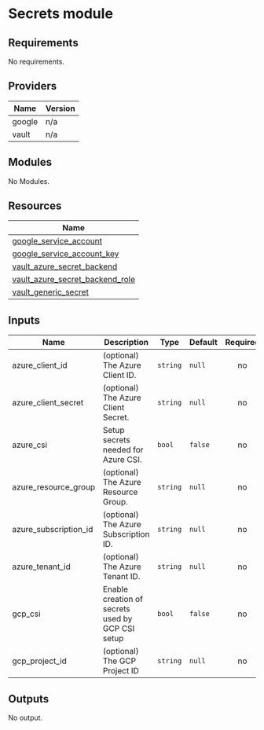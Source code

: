 # Secrets module

<!-- BEGINNING OF PRE-COMMIT-TERRAFORM DOCS HOOK -->
## Requirements

No requirements.

## Providers

| Name | Version |
|------|---------|
| google | n/a |
| vault | n/a |

## Modules

No Modules.

## Resources

| Name |
|------|
| [google_service_account](https://registry.terraform.io/providers/hashicorp/google/latest/docs/data-sources/service_account) |
| [google_service_account_key](https://registry.terraform.io/providers/hashicorp/google/latest/docs/resources/service_account_key) |
| [vault_azure_secret_backend](https://registry.terraform.io/providers/hashicorp/vault/latest/docs/resources/azure_secret_backend) |
| [vault_azure_secret_backend_role](https://registry.terraform.io/providers/hashicorp/vault/latest/docs/resources/azure_secret_backend_role) |
| [vault_generic_secret](https://registry.terraform.io/providers/hashicorp/vault/latest/docs/resources/generic_secret) |

## Inputs

| Name | Description | Type | Default | Required |
|------|-------------|------|---------|:--------:|
| azure\_client\_id | (optional) The Azure Client ID. | `string` | `null` | no |
| azure\_client\_secret | (optional) The Azure Client Secret. | `string` | `null` | no |
| azure\_csi | Setup secrets needed for Azure CSI. | `bool` | `false` | no |
| azure\_resource\_group | (optional) The Azure Resource Group. | `string` | `null` | no |
| azure\_subscription\_id | (optional) The Azure Subscription ID. | `string` | `null` | no |
| azure\_tenant\_id | (optional) The Azure Tenant ID. | `string` | `null` | no |
| gcp\_csi | Enable creation of secrets used by GCP CSI setup | `bool` | `false` | no |
| gcp\_project\_id | (optional) The GCP Project ID | `string` | `null` | no |

## Outputs

No output.
<!-- END OF PRE-COMMIT-TERRAFORM DOCS HOOK -->

